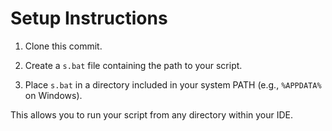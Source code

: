 # Setup Instructions

1. Clone this commit.

2. Create a `s.bat` file containing the path to your script.

3. Place `s.bat` in a directory included in your system PATH (e.g., `%APPDATA%` on Windows).

This allows you to run your script from any directory within your IDE.
